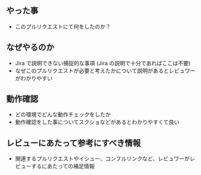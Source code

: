 ## やった事

- このプルリクエストにて何をしたのか？

## なぜやるのか

- Jira で説明できない捕捉的な事項 (Jira の説明で十分であればここは不要)
- なぜこのプルリクエストが必要と考えたかについて説明があるとレビュワーがわかりやすい

## 動作確認

- どの環境でどんな動作チェックをしたか
- 動作確認をした事についてスクショなどがあるとわかりやすくて良い

## レビューにあたって参考にすべき情報

- 関連するプルリクエストやイシュー、コンフルリンクなど、レビュワーがレビューするにあたっての補足情報
